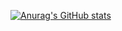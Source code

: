 [![Anurag's GitHub stats](https://github-readme-stats.vercel.app/api?username=asrofilnadib)](https://github.com/anuraghazra/github-readme-stats)
